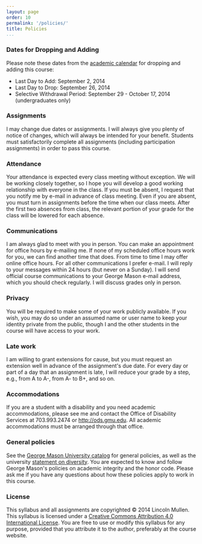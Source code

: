 ```yaml
---
layout: page
order: 10
permalink: '/policies/'
title: Policies
...
```


### Dates for Dropping and Adding

Please note these dates from the [academic calendar][] for dropping and
adding this course:

-   Last Day to Add: September 2, 2014
-   Last Day to Drop: September 26, 2014
-   Selective Withdrawal Period: September 29 - October 17, 2014
    (undergraduates only)

### Assignments

I may change due dates or assignments. I will always give you plenty of
notice of changes, which will always be intended for your benefit.
Students must satisfactorily complete all assignments (including
participation assignments) in order to pass this course.

### Attendance

Your attendance is expected every class meeting without exception. We
will be working closely together, so I hope you will develop a good
working relationship with everyone in the class. If you must be absent,
I request that you notify me by e-mail in advance of class meeting. Even
if you are absent, you must turn in assignments before the time when our
class meets. After the first two absences from class, the relevant
portion of your grade for the class will be lowered for each absence.

### Communications

I am always glad to meet with you in person. You can make an appointment
for office hours by e-mailing me. If none of my scheduled office hours
work for you, we can find another time that does. From time to time I
may offer online office hours. For all other communications I prefer
e-mail. I will reply to your messages within 24 hours (but never on a
Sunday). I will send official course communications to your George Mason
e-mail address, which you should check regularly. I will discuss grades
only in person.

### Privacy

You will be required to make some of your work publicly available. If
you wish, you may do so under an assumed name or user name to keep your
identity private from the public, though I and the other students in the
course will have access to your work.

### Late work

I am willing to grant extensions for cause, but you must request an
extension well in advance of the assignment's due date. For every day or
part of a day that an assignment is late, I will reduce your grade by a
step, e.g., from A to A-, from A- to B+, and so on.

### Accommodations

If you are a student with a disability and you need academic
accommodations, please see me and contact the Office of Disability
Services at 703.993.2474 or <http://ods.gmu.edu>. All academic
accommodations must be arranged through that office.

### General policies

See the [George Mason University catalog][] for general policies, as
well as the university [statement on diversity][]. You are expected to
know and follow George Mason's policies on academic integrity and the
honor code. Please ask me if you have any questions about how these
policies apply to work in this course.

### License

This syllabus and all assignments are copyrighted © 2014 Lincoln Mullen.
This syllabus is licensed under a [Creative Commons Attribution 4.0
International License][]. You are free to use or modify this syllabus
for any purpose, provided that you attribute it to the author,
preferably at the course website.

  [academic calendar]: http://registrar.gmu.edu/calendars/fall-2014/
  [George Mason University catalog]: http://catalog.gmu.edu/
  [statement on diversity]: http://ctfe.gmu.edu/professional-development/mason-diversity-statement/
  [Creative Commons Attribution 4.0 International License]: http://creativecommons.org/licenses/by/4.0/
